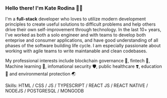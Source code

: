 ### Hello there! I'm Kate Rodina 💛💙
I'm a **full-stack** developer who loves to utilize modern development principles to create useful solutions to difficult problems and help others drive their own self-improvement through technology. In the last 10+ years, I've worked as both a solo engineer and with teams to develop both enteprise and consumer applications, and have good understanding of all phases of the software building life cycle. I am especially passionate about working with agile teams to write maintanable and clean codebases.

My professional interests include blockchain governance 🔗, fintech 🔑, Machine learning 🤖, infomational security 🛡, public healthcare ❣️, education 📖 and environmental protection 🌏

Skills:  HTML / CSS / JS / TYPESCRIPT / REACT JS / REACT NATIVE / NODEJS / POSTGRESQL / MONGODB 






